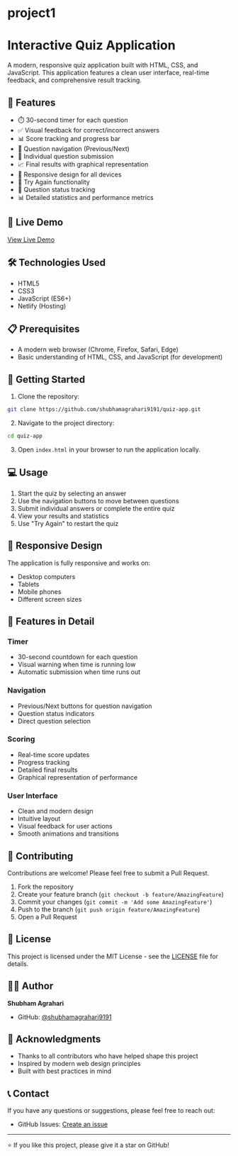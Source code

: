 # project1
# Interactive Quiz Application

A modern, responsive quiz application built with HTML, CSS, and JavaScript. This application features a clean user interface, real-time feedback, and comprehensive result tracking.

## 🌟 Features

- ⏱️ 30-second timer for each question
- ✅ Visual feedback for correct/incorrect answers
- 📊 Score tracking and progress bar
- 🔄 Question navigation (Previous/Next)
- 📝 Individual question submission
- 📈 Final results with graphical representation
- 📱 Responsive design for all devices
- 🔁 Try Again functionality
- 🎯 Question status tracking
- 📊 Detailed statistics and performance metrics

## 🚀 Live Demo

[View Live Demo](https://your-netlify-link.netlify.app)

## 🛠️ Technologies Used

- HTML5
- CSS3
- JavaScript (ES6+)
- Netlify (Hosting)

## 📋 Prerequisites

- A modern web browser (Chrome, Firefox, Safari, Edge)
- Basic understanding of HTML, CSS, and JavaScript (for development)

## 🚀 Getting Started

1. Clone the repository:
```bash
git clone https://github.com/shubhamagrahari9191/quiz-app.git
```

2. Navigate to the project directory:
```bash
cd quiz-app
```

3. Open `index.html` in your browser to run the application locally.

## 💻 Usage

1. Start the quiz by selecting an answer
2. Use the navigation buttons to move between questions
3. Submit individual answers or complete the entire quiz
4. View your results and statistics
5. Use "Try Again" to restart the quiz

## 📱 Responsive Design

The application is fully responsive and works on:
- Desktop computers
- Tablets
- Mobile phones
- Different screen sizes

## 🎨 Features in Detail

### Timer
- 30-second countdown for each question
- Visual warning when time is running low
- Automatic submission when time runs out

### Navigation
- Previous/Next buttons for question navigation
- Question status indicators
- Direct question selection

### Scoring
- Real-time score updates
- Progress tracking
- Detailed final results
- Graphical representation of performance

### User Interface
- Clean and modern design
- Intuitive layout
- Visual feedback for user actions
- Smooth animations and transitions

## 🤝 Contributing

Contributions are welcome! Please feel free to submit a Pull Request.

1. Fork the repository
2. Create your feature branch (`git checkout -b feature/AmazingFeature`)
3. Commit your changes (`git commit -m 'Add some AmazingFeature'`)
4. Push to the branch (`git push origin feature/AmazingFeature`)
5. Open a Pull Request

## 📝 License

This project is licensed under the MIT License - see the [LICENSE](LICENSE) file for details.

## 👨‍💻 Author

**Shubham Agrahari**
- GitHub: [@shubhamagrahari9191](https://github.com/shubhamagrahari9191)

## 🙏 Acknowledgments

- Thanks to all contributors who have helped shape this project
- Inspired by modern web design principles
- Built with best practices in mind

## 📞 Contact

If you have any questions or suggestions, please feel free to reach out:
- GitHub Issues: [Create an issue](https://github.com/shubhamagrahari9191/quiz-app/issues)

---

⭐️ If you like this project, please give it a star on GitHub!
